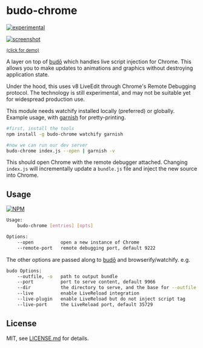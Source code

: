 # budo-chrome

[![experimental](http://badges.github.io/stability-badges/dist/experimental.svg)](http://github.com/badges/stability-badges)

[![screenshot](http://i.imgur.com/LJP7d9I.png)](https://www.youtube.com/watch?v=cfgeN3G_Gl0)

<sup>[(click for demo)](https://www.youtube.com/watch?v=cfgeN3G_Gl0)</sup>

A layer on top of [budō](https://github.com/mattdesl/budo) which handles live script injection for Chrome. This allows you to make updates to animations and graphics without destroying application state.  

Under the hood, this uses v8 LiveEdit through Chrome's Remote Debugging protocol. The technology is still experimental, and may not be suitable yet for widespread production use. 

This module needs watchify installed locally (preferred) or globally. Example usage, with [garnish](https://github.com/mattdesl/garnish) for pretty-printing.

```sh
#first, install the tools
npm install -g budo-chrome watchify garnish

#now we can run our dev server
budo-chrome index.js --open | garnish -v
```

This should open Chrome with the remote debugger attached. Changing `index.js` will incrementally update a `bundle.js` file and inject the new source into Chrome. 

## Usage

[![NPM](https://nodei.co/npm/budo-chrome.png)](https://www.npmjs.com/package/budo-chrome)

```sh
Usage:
    budo-chrome [entries] [opts]

Options:
    --open          open a new instance of Chrome
    --remote-port   remote debugging port, default 9222
```

The other options are passed along to [budō](https://github.com/mattdesl/budo) and browserify/watchify. e.g.

```sh
budo Options:
    --outfile, -o   path to output bundle
    --port          port to serve content, default 9966
    --dir           the directory to serve, and the base for --outfile
    --live          enable LiveReload integration
    --live-plugin   enable LiveReload but do not inject script tag
    --live-port     the LiveReload port, default 35729
```

## License

MIT, see [LICENSE.md](http://github.com/mattdesl/budo-chrome/blob/master/LICENSE.md) for details.
